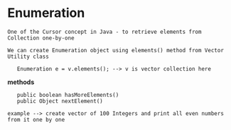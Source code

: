 # Enumeration

    One of the Cursor concept in Java - to retrieve elements from Collection one-by-one
    
    We can create Enumeration object using elements() method from Vector Utility class

       Enumeration e = v.elements(); --> v is vector collection here

   **methods**
      
       public boolean hasMoreElements()
       public Object nextElement()

    example --> create vector of 100 Integers and print all even numbers from it one by one

